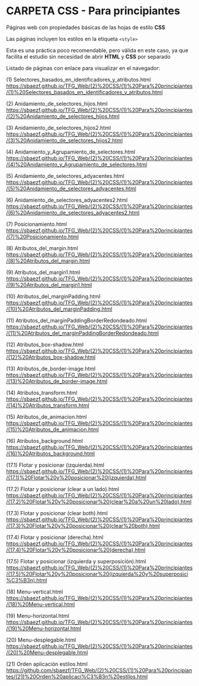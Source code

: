 ﻿# CARPETA CSS - Para principiantes
Páginas web con propiedades básicas de las hojas de estilo **CSS**

Las páginas incluyen los estilos en la etiqueta `<style>`

Esta es una práctica poco recomendable, pero válida en este caso, ya que facilita el estudio sin necesidad de abrir **HTML** y **CSS** por separado

Listado de páginas con enlace para visualizar en el navegador:

(1) Selectores_basados_en_identificadores_y_atributos.html
https://sbaezf.github.io/TFG_Web/(2)%20CSS/(1)%20Para%20principiantes/(1)%20Selectores_basados_en_identificadores_y_atributos.html


(2) Anidamiento_de_selectores_hijos.html	
https://sbaezf.github.io/TFG_Web/(2)%20CSS/(1)%20Para%20principiantes/(2)%20Anidamiento_de_selectores_hijos.html


(3) Anidamiento_de_selectores_hijos2.html					
https://sbaezf.github.io/TFG_Web/(2)%20CSS/(1)%20Para%20principiantes/(3)%20Anidamiento_de_selectores_hijos2.html


(4) Anidamiento_y_Agrupamiento_de_selectores.html
https://sbaezf.github.io/TFG_Web/(2)%20CSS/(1)%20Para%20principiantes/(4)%20Anidamiento_y_Agrupamiento_de_selectores.html


(5) Anidamiento_de_selectores_adyacentes.html		
https://sbaezf.github.io/TFG_Web/(2)%20CSS/(1)%20Para%20principiantes/(5)%20Anidamiento_de_selectores_adyacentes.html


(6) Anidamiento_de_selectores_adyacentes2.html		
https://sbaezf.github.io/TFG_Web/(2)%20CSS/(1)%20Para%20principiantes/(6)%20Anidamiento_de_selectores_adyacentes2.html


(7) Posicionamiento.html			
https://sbaezf.github.io/TFG_Web/(2)%20CSS/(1)%20Para%20principiantes/(7)%20Posicionamiento.html


(8) Atributos_del_margin.html		
https://sbaezf.github.io/TFG_Web/(2)%20CSS/(1)%20Para%20principiantes/(8)%20Atributos_del_margin.html


(9) Atributos_del_margin1.html
https://sbaezf.github.io/TFG_Web/(2)%20CSS/(1)%20Para%20principiantes/(9)%20Atributos_del_margin1.html


(10) Atributos_del_marginPadding.html			
https://sbaezf.github.io/TFG_Web/(2)%20CSS/(1)%20Para%20principiantes/(10)%20Atributos_del_marginPadding.html


(11) Atributos_del_marginPaddingBorderRedondeado.html	
https://sbaezf.github.io/TFG_Web/(2)%20CSS/(1)%20Para%20principiantes/(11)%20Atributos_del_marginPaddingBorderRedondeado.html


(12) Atributos_box-shadow.html
https://sbaezf.github.io/TFG_Web/(2)%20CSS/(1)%20Para%20principiantes/(12)%20Atributos_box-shadow.html


(13) Atributos_de_border-image.html		
https://sbaezf.github.io/TFG_Web/(2)%20CSS/(1)%20Para%20principiantes/(13)%20Atributos_de_border-image.html


(14) Atributos_transform.html	
https://sbaezf.github.io/TFG_Web/(2)%20CSS/(1)%20Para%20principiantes/(14)%20Atributos_transform.html


(15) Atributos_de_animacion.html
https://sbaezf.github.io/TFG_Web/(2)%20CSS/(1)%20Para%20principiantes/(15)%20Atributos_de_animacion.html


(16) Atributos_background.html				
https://sbaezf.github.io/TFG_Web/(2)%20CSS/(1)%20Para%20principiantes/(16)%20Atributos_background.html


(17.1) Flotar y posicionar (izquierda).html					
https://sbaezf.github.io/TFG_Web/(2)%20CSS/(1)%20Para%20principiantes/(17.1)%20Flotar%20y%20posicionar%20(izquierda).html


(17.2) Flotar y posicionar (clear a un lado).html			
https://sbaezf.github.io/TFG_Web/(2)%20CSS/(1)%20Para%20principiantes/(17.2)%20Flotar%20y%20posicionar%20(clear%20a%20un%20lado).html


(17.3) Flotar y posicionar (clear both).html	
https://sbaezf.github.io/TFG_Web/(2)%20CSS/(1)%20Para%20principiantes/(17.3)%20Flotar%20y%20posicionar%20(clear%20both).html


(17.4) Flotar y posicionar (derecha).html					
https://sbaezf.github.io/TFG_Web/(2)%20CSS/(1)%20Para%20principiantes/(17.4)%20Flotar%20y%20posicionar%20(derecha).html


(17.5) Flotar y posicionar (izquierda y superposición).html
https://sbaezf.github.io/TFG_Web/(2)%20CSS/(1)%20Para%20principiantes/(17.5)%20Flotar%20y%20posicionar%20(izquierda%20y%20superposici%C3%B3n).html


(18) Menu-vertical.html
https://sbaezf.github.io/TFG_Web/(2)%20CSS/(1)%20Para%20principiantes/(18)%20Menu-vertical.html


(19) Menu-horizontal.html				
https://sbaezf.github.io/TFG_Web/(2)%20CSS/(1)%20Para%20principiantes/(19)%20Menu-horizontal.html


(20) Menu-desplegable.html		
https://sbaezf.github.io/TFG_Web/(2)%20CSS/(1)%20Para%20principiantes/(20)%20Menu-desplegable.html


(21) Orden aplicación estilos.html	
https://github.com/sbaezf/TFG_Web/(2)%20CSS/(1)%20Para%20principiantes/(21)%20Orden%20aplicaci%C3%B3n%20estilos.html
